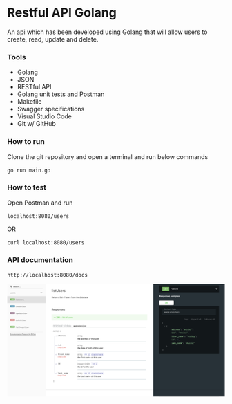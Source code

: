 # Restful API Golang

An api which has been developed using Golang that will allow users to create, read, update and delete.

### Tools

- Golang
- JSON
- RESTful API
- Golang unit tests and Postman
- Makefile
- Swagger specifications
- Visual Studio Code
- Git w/ GitHub

### How to run

Clone the git repository and open a terminal and run below commands

```
go run main.go
```

### How to test

Open Postman and run

```
localhost:8080/users
```

OR

```
curl localhost:8080/users
```

### API documentation

    http://localhost:8080/docs

![Screenshot](screenshots/1.png)
